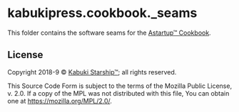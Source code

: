 # kabukipress.cookbook._seams

This folder contains the software seams for the [Astartup™ Cookbook](https://github.com/kabuki-starship/kabuki.press.cookbook).

## License

Copyright 2018-9 © [Kabuki Starship™](https://kabukistarship.com); all rights reserved.

This Source Code Form is subject to the terms of the Mozilla Public License, v. 2.0. If a copy of the MPL was not distributed with this file, You can obtain one at <https://mozilla.org/MPL/2.0/>.
